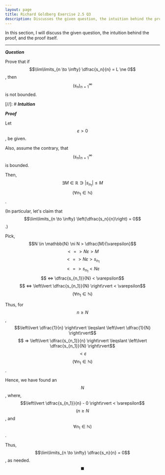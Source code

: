 ```yaml
---
layout: page
title: Richard Goldberg Exercise 2.5 Q3
description: Discusses the given question, the intuition behind the proof, and the proof itself
---
```


In this section, I will discuss the given question, the intuition behind the proof, and the
proof itself.

---

_**Question**_

Prove that if $$\lim\limits_{n \to \infty} \dfrac{s_n}{n} = L \ne 0$$, then $$(s_n)_{n=1}^\infty$$
is not bounded.

[//]: # _**Intuition**_

_**Proof**_

Let $$\varepsilon > 0$$, be given.

Also, assume the contrary, that $$(s_n)_{n=1}^\infty$$ is bounded.

Then, $$\exists M \in \mathbb{R} \ni \lvert s_{n_1} \rvert \leqslant M$$
$$(\forall n_1 \in \mathbb{N})$$.

(In particular, let's claim that $$\lim\limits_{n \to \infty} \left(\dfrac{s_n}{n}\right) = 0$$.)

Pick, $$N \in \mathbb{N} \ni N > \dfrac{M}{\varepsilon}$$ $$ <=> N\varepsilon > M$$
$$ <=> N\varepsilon > s_{n_1}$$ $$ <=> s_{n_1} < N\varepsilon$$
$$ <=> \dfrac{s_{n_1}}{N} < \varepsilon$$
$$ <=> \left\lvert \dfrac{s_{n_1}}{N} \right\rvert < \varepsilon$$ $$(\forall n_1 \in \mathbb{N})$$

Thus, for $$n \geqslant N$$,
$$\left\lvert \dfrac{1}{n} \right\rvert \leqslant \left\lvert \dfrac{1}{N} \right\rvert$$
$$ => \left\lvert \dfrac{s_{n_1}}{n} \right\rvert \leqslant \left\lvert \dfrac{s_{n_1}}{N} \right\rvert$$
$$ < \varepsilon$$ $$(\forall n_1 \in \mathbb{N})$$.

Hence, we have found an $$N$$, where, $$\left\lvert \dfrac{s_{n_1}}{n} - 0 \right\rvert < \varepsilon$$
$$(n \geqslant N$$, and $$\forall n_1 \in \mathbb{N})$$.

Thus, $$\lim\limits_{n \to \infty} \dfrac{s_n}{n} = 0$$, as needed. $$\blacksquare$$
